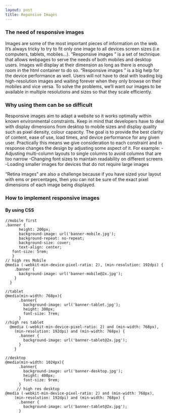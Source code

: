 ```yaml
---
layout: post
title: Reponsive Images
---
```


### The need of responsive images

Images are some of the most important pieces of information on the web. It’s always tricky to try to fit only one image to all devices screen sizes (i.e computers, tablets, mobiles…). “Responsive images ” is a set of technique that allows webpages to serve the needs of both mobiles and desktop users. Images will display at their dimension as long as there is enough room in the html container to do so. “Responsive images ” is a big help for the device performance as well. Users will not have to deal with loading  big high-resolution  images and waiting forever when they only browse on their mobiles and vice versa. To solve the problems, we’ll want our images to be available in multiple resolutions and sizes so that they scale efficiently.

### Why using them can be so difficult

Responsive images aim to adapt a website so it works optimally within known environmental constraints. Keep in mind that developers have to deal with display dimensions  from desktop to mobile sizes and display quality such as pixel density, colour capacity. The goal is to provide the best clarity of content, ease of use, load times, and device performance for any given user. Practically this means we give consideration to each constraint and in response changes the design by adjusting some aspect of it. For example:
-Adjusting multi-column layouts to single columns to avoid columns that are too narrow
-Changing font sizes to maintain readability on different screens
-Loading smaller images for devices that do not require large images

 “Retina images” are also a challenge because if you have sized your layout with ems or percentages, then you can not be sure of the exact pixel dimensions of each image being displayed.


### How to implement responsive images
#### By using CSS
````
//mobile first
.banner {
      height: 200px;
      background-image: url('banner-mobile.jpg');
      background-repeat: no-repeat;
      background-size: cover;
      text-align: center;
   font-size: 5rem;
   }
// high res Mobile 
@media (-webkit-min-device-pixel-ratio: 2), (min-resolution: 192dpi) {
    .banner {
      background-image: url('banner-mobile@2x.jpg');    
    }
  }
````
````
//tablet
@media(min-width: 768px){
      .banner{
        background-image: url('banner-tablet.jpg');
        height: 300px;
        font-size: 7rem;
      }
//high res tablet
  @media (-webkit-min-device-pixel-ratio: 2) and (min-width: 768px),
    (min-resolution: 192dpi) and (min-width: 768px) {
      .banner {
        background-image: url('banner-tablet@2x.jpg');
      }
    }
````

````
//desktop
@media(min-width: 1024px){
      .banner{
        background-image: url('banner-desktop.jpg');
        height: 400px;
        font-size: 9rem;
      }
     // high res desktop
@media (-webkit-min-device-pixel-ratio: 2) and (min-width: 768px),
    (min-resolution: 192dpi) and (min-width: 768px) {
      .banner {
        background-image: url('banner-tablet@2x.jpg');
      }
````

<!--{% endhighlight %}-->
